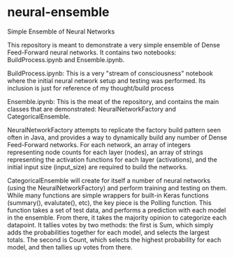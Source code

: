 # neural-ensemble
Simple Ensemble of Neural Networks 

This repository is meant to demonstrate a very simple ensemble of Dense Feed-Forward neural networks. It contains two notebooks: BuildProcess.ipynb and Ensemble.ipynb.

BuildProcess.ipynb: This is a very "stream of consciousness" notebook where the initial neural network setup and testing was performed. Its inclusion is just for reference of my thought/build process

Ensemble.ipynb: This is the meat of the repository, and contains the main classes that are demonstrated: NeuralNetworkFactory and CategoricalEnsemble.

NeuralNetworkFactory attempts to replicate the factory build pattern seen often in Java, and provides a way to dynamically build any number of Dense Feed-Forward networks. For each network, an array of integers representing node counts for each layer (nodes), an array of strings representing the activation functions for each layer (activations), and the initial input size (input_size) are required to build the networks.

CategoricalEnsemble will create for itself a number of neural networks (using the NeuralNetworkFactory) and perform training and testing on them. While many functions are simple wrappers for built-in Keras functions (summary(), evalutate(), etc), the key piece is the Polling function. This function takes a set of test data, and performs a prediction with each model in the ensemble. From there, it takes the majority opinion to categorize each datapoint. It tallies votes by two methods: the first is Sum, which simply adds the probabilities together for each model, and selects the largest totals. The second is Count, which selects the highest probability for each model, and then tallies up votes from there.

